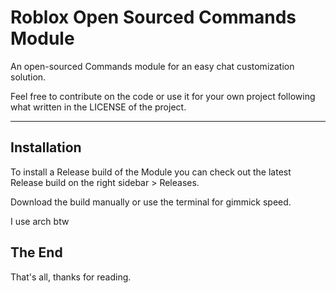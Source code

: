 # Roblox Open Sourced Commands Module

An open-sourced Commands module for an easy chat customization solution.

Feel free to contribute on the code or use it for your own project following what written in the LICENSE of the project.

---

## Installation

To install a Release build of the Module you can check out the latest Release build on the right sidebar > Releases.

Download the build manually or use the terminal for gimmick speed.

I use arch btw

## The End

That's all, thanks for reading.
